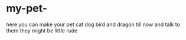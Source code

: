 # my-pet-
here you can make your pet cat dog bird and dragon till now  and talk to them they might be little rude
